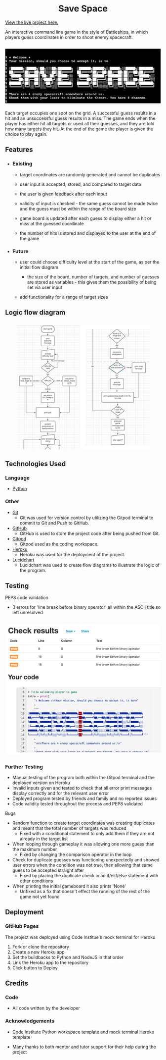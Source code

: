 <h1 align="center">Save Space</h1>

[View the live project here.](https://save-space.herokuapp.com/)

An interactive command line game in the style of Battleships, in which players guess coordinates in order to shoot enemy spacecraft.

<h2 align="center"><img src="assets/readme-images/save-space.png"></h2>

Each target occupies one spot on the grid. A successful guess results in a hit and an unsuccessful guess results in a miss. The game ends when the player has either hit all targets or used all their guesses, and they are told how many targets they hit. At the end of the game the player is given the choice to play again.

## Features

-   ### Existing

    -   target coordinates are randomly generated and cannot be duplicates

    -   user input is accepted, stored, and compared to target data

    -   the user is given feedback after each input

    -   validity of input is checked - the same guess cannot be made twice and the guess must be within the range of the board size

    -   game board is updated after each guess to display either a hit or miss at the guessed coordinate

    -   the number of hits is stored and displayed to the user at the end of the game

-   ### Future 
    -   user could choose difficulty level at the start of the game, as per the initial flow diagram
        -   the size of the board, number of targets, and number of guesses are stored as variables - this gives them the possibility of being set via user input

    -   add functionality for a range of target sizes
    

## Logic flow diagram

<h2 align="center"><img src="assets/readme-images/flow.png"></h2>

## Technologies Used

### Language

-   [Python](https://en.wikipedia.org/wiki/Python_(programming_language))


### Other

- [Git](https://git-scm.com/)
    - Git was used for version control by utilizing the Gitpod terminal to commit to Git and Push to GitHub.
- [GitHub](https://github.com/)
    - GitHub is used to store the project code after being pushed from Git.
- [Gitpod](https://www.gitpod.io/)
    - Gitpod used as the coding workspace.
- [Heroku](https://www.heroku.com/)
    - Heroku was used for the deployment of the project.
- [Lucidchart](https://www.lucidchart.com/)
    - Lucidchart was used to create flow diagrams to illustrate the logic of the program.

## Testing

PEP8 code validation
- 3 errors for 'line break before binary operator' all within the ASCII title so left unresolved

<h2 align="center"><img src="assets/readme-images/pep8.png"></h2>

### Further Testing

-   Manual testing of the program both within the Gitpod terminal and the deployed version on Heroku
-   Invalid inputs given and tested to check that all error print messages display correctly and for the relevant user error
-   Deployed program tested by friends and family and no reported issues
-   Code validity tested throughout the process and PEP8 validated

Bugs

-   Random function to create target coordinates was creating duplicates and meant that the total number of targets was reduced
    - Fixed with a conditional statement to only add them if they are not already in the target list
-   When looping through gameplay it was allowing one more guess than the maximum number
    - Fixed by changing the comparison operator in the loop
-   Check for duplicate guesses was functioning unexpectedly and showed user errors when the condition was not true, then allowing that same guess to be accepted straight after
    - Fixed by placing the duplicate check in an if/elif/else statement with other conditions
-   When printing the initial gameboard it also prints 'None'
    - Unfixed as a fix that doesn't effect the running of the rest of the game not yet found

## Deployment

### GitHub Pages

The project was deployed using Code Institue's mock terminal for Heroku

1. Fork or clone the repository
2. Create a new Heroku app
3. Set the buildbacks to Python and NodeJS in that order
4. Link the Heroku app to the repository
5. Click button to Deploy

## Credits

### Code

-   All code written by the developer

### Acknowledgements

-   Code Institute Python workspace template and mock terminal Heroku template

-   Many thanks to both mentor and tutor support for their help during the project